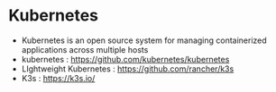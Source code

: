 # Kubernetes

- Kubernetes is an open source system for managing containerized applications across multiple hosts
- kubernetes : https://github.com/kubernetes/kubernetes
- LIghtweight Kubernetes : https://github.com/rancher/k3s
- K3s : https://k3s.io/
